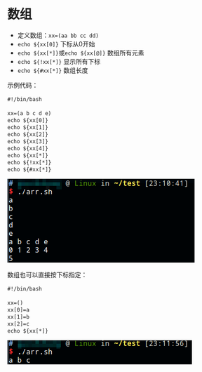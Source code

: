 # 数组

* 定义数组：`xx=(aa bb cc dd)`
* `echo ${xx[0]}` 下标从0开始
* `echo ${xx[*]}`或`echo ${xx[@]}` 数组所有元素
* `echo ${!xx[*]}` 显示所有下标
* `echo ${#xx[*]}` 数组长度

示例代码：

```shell
#!/bin/bash

xx=(a b c d e)
echo ${xx[0]}
echo ${xx[1]}
echo ${xx[2]}
echo ${xx[3]}
echo ${xx[4]}
echo ${xx[*]}
echo ${!xx[*]}
echo ${#xx[*]}
```

![](res/1.png)

数组也可以直接按下标指定：

```shell
#!/bin/bash

xx=()
xx[0]=a
xx[1]=b
xx[2]=c
echo ${xx[*]}
```

![](res/2.png)
